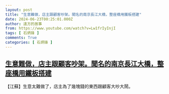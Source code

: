 ```yaml
---
layout: post
title: "生意難做，店主跟顧客吵架。聞名的南京長江大橋，整座橋用鐵板搭建"
date: 2024-06-23T00:25:01.000Z
author: 遠方的故事
from: https://www.youtube.com/watch?v=Lw1frIyInjI
tags: [ 石炳锋 ]
comments: True
categories: [ 石炳锋 ]
---
```

<!--1719102301000-->
[生意難做，店主跟顧客吵架。聞名的南京長江大橋，整座橋用鐵板搭建](https://www.youtube.com/watch?v=Lw1frIyInjI)
------

<div>
【江蘇】生意太難做了，店主為了幾塊錢的東西跟顧客大吵大鬧。
</div>
